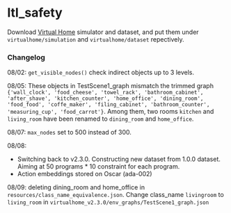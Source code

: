 # ltl_safety
Download [Virtual Home](https://github.com/xavierpuigf/virtualhome) simulator and dataset, and put them under `virtualhome/simulation` and `virtualhome/dataset` repectively.

### Changelog
08/02: `get_visible_nodes()` check indirect objects up to 3 levels.

08/05: These objects in TestScene1_graph mismatch the trimmed graph `{'wall_clock', 'food_cheese', 'towel_rack', 'bathroom_cabinet', 'after_shave', 'kitchen_counter', 'home_office', 'dining_room', 'food_food', 'coffe_maker', 'filing_cabinet', 'bathroom_counter', 'measuring_cup', 'food_carrot'}`. Among them, two rooms `kitchen` and `living_room` have been renamed to `dining_room` and `home_office`.

08/07: `max_nodes` set to 500 instead of 300.

08/08: 
- Switching back to v2.3.0. Constructing new dataset from 1.0.0 dataset. Aiming at 50 programs * 10 constraint for each program.
- Action embeddings stored on Oscar (ada-002)

08/09: deleting dining_room and home_office in `resources/class_name_equivalence.json`. Change class_name `livingroom` to `living_room` in `virtualhome_v2.3.0/env_graphs/TestScene1_graph.json`